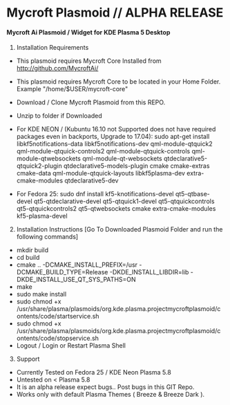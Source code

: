 # Mycroft Plasmoid // ALPHA RELEASE
#### Mycroft Ai Plasmoid / Widget for KDE Plasma 5 Desktop

1. Installation Requirements

  + This plasmoid requires Mycroft Core Installed from http://github.com/MycroftAi/
  + This plasmoid requires Mycroft Core to be located in your Home Folder. Example "/home/$USER/mycroft-core"
  + Download / Clone Mycroft Plasmoid from this REPO.
  + Unzip to folder if Downloaded


  + For KDE NEON / (Kubuntu 16.10 not Supported does not have required packages even in backports, Upgrade to 17.04): sudo apt-get install libkf5notifications-data libkf5notifications-dev qml-module-qtquick2 qml-module-qtquick-controls2 qml-module-qtquick-controls qml-module-qtwebsockets qml-module-qt-websockets qtdeclarative5-qtquick2-plugin qtdeclarative5-models-plugin cmake cmake-extras cmake-data qml-module-qtquick-layouts libkf5plasma-dev extra-cmake-modules qtdeclarative5-dev

  + For Fedora 25: sudo dnf install kf5-knotifications-devel qt5-qtbase-devel qt5-qtdeclarative-devel qt5-qtquick1-devel qt5-qtquickcontrols qt5-qtquickcontrols2 qt5-qtwebsockets cmake extra-cmake-modules kf5-plasma-devel

2. Installation Instructions [Go To Downloaded Plasmoid Folder and run the following commands]

  + mkdir build
  + cd build
  + cmake .. -DCMAKE_INSTALL_PREFIX=/usr -DCMAKE_BUILD_TYPE=Release   -DKDE_INSTALL_LIBDIR=lib -DKDE_INSTALL_USE_QT_SYS_PATHS=ON
  + make
  + sudo make install
  + sudo chmod +x /usr/share/plasma/plasmoids/org.kde.plasma.projectmycroftplasmoid/contents/code/startservice.sh
  + sudo chmod +x /usr/share/plasma/plasmoids/org.kde.plasma.projectmycroftplasmoid/contents/code/stopservice.sh
  + Logout / Login or Restart Plasma Shell

3. Support 
  + Currently Tested on Fedora 25 / KDE Neon Plasma 5.8
  + Untested on < Plasma 5.8
  + It is an alpha release expect bugs.. Post bugs in this GIT Repo.
  + Works only with default Plasma Themes ( Breeze & Breeze Dark ). 
